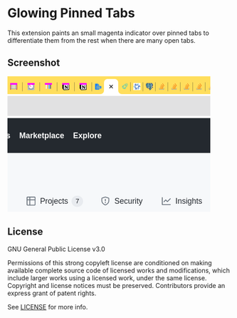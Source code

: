 # Glowing Pinned Tabs

This extension paints an small magenta indicator over pinned tabs to
differentiate them from the rest when there are many open tabs.

## Screenshot

![pinned tabs vs not pinned ones](screenshot.png)

## License

GNU General Public License v3.0

Permissions of this strong copyleft license are conditioned on making available complete source code of licensed works and modifications, which include larger works using a licensed work, under the same license. Copyright and license notices must be preserved. Contributors provide an express grant of patent rights.

See [LICENSE](LICENSE) for more info.
